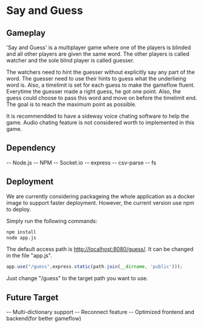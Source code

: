 # Say and Guess

## Gameplay
'Say and Guess' is a multiplayer game where one of the players is blinded and all other players are given the same word. The other players is called watcher and the sole blind player is called guesser.

The watchers need to hint the guesser without explicitly say any part of the word. The guesser need to use their hints to guess what the underlieing word is. Also, a timelimit is set for each guess to make the gameflow fluent. Everytime the guesser made a right guess, he got one point. Also, the guess could choose to pass this word and move on before the timelimit end. The goal is to reach the maximum point as possible.

It is recommendded to have a sideway voice chating software to help the game. Audio chating feature is not considered worth to implemented in this game.

## Dependency
-- Node.js
-- NPM
-- Socket.io
-- express
-- csv-parse
-- fs

## Deployment

We are currently considering packageing the whole application as a docker image to support faster deployment. However, the current version use npm to deploy.

Simply run the following commands:
```sh
npm install
node app.js
```

The default access path is <http://localhost:8080/guess/>. It can be changed in the file "app.js".
```js
app.use("/guess",express.static(path.join(__dirname, 'public')));
```
Just change "/guess" to the target path you want to use.

## Future Target

-- Multi-dictionary support
-- Reconnect feature
-- Optimized frontend and backend(for better gameflow)
